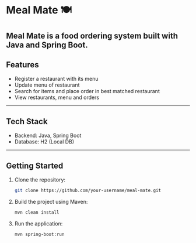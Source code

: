 # **Meal Mate** 🍽️

**Meal Mate** is a food ordering system built with **Java** and **Spring Boot**.
---

## **Features**
- Register a restaurant with its menu
- Update menu of restaurant
- Search for items and place order in best matched restaurant
- View restaurants, menu and orders

---
## **Tech Stack**

- Backend: Java, Spring Boot
- Database: H2 (Local DB)

---
## **Getting Started**
1. Clone the repository:
   ```bash
   git clone https://github.com/your-username/meal-mate.git

2. Build the project using Maven:
   ```bash
   mvn clean install

3. Run the application:
   ```bash
   mvn spring-boot:run

  
